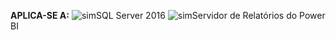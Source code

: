 **APLICA-SE A:** ![sim](media/yes.png)SQL Server 2016 ![sim](media/yes.png)Servidor de Relatórios do Power BI